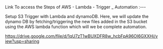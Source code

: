 
 Link To  access the Steps of AWS - Lambda - Trigger _ Automation :--- 
 
 
 Setup S3 Trigger with Lambda and dynamoDB. Here, we will update the dynamo DB by fetching/triggering the new files added in the S3 bucket using the AWS lambda function which will we be complete automation.
 
 
 
 
 https://drive.google.com/file/d/1qU7zT1wBUXDFR8w_hcbFpA96OI6GXXHi/view?usp=sharing
